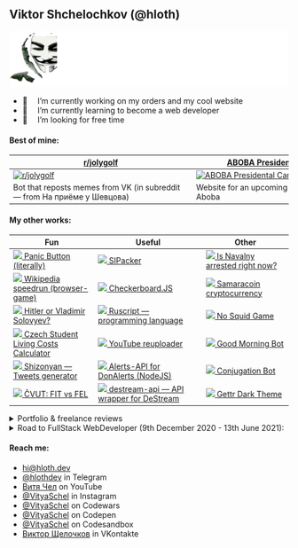 ## Viktor Shchelochkov (@hloth)

![ёкарный бабай](./banner.svg)

- 🔭  I’m currently working on my orders and my cool website
- 🌱  I’m currently learning to become a web developer
- 🤔  I’m looking for free time

#### Best of mine:
| <div style="width: 316px">[r/jolygolf](https://github.com/VityaSchel/RedditJolygolfBot)</div> | <div style="width: 316px">[ABOBA Presidental Campaign](https://github.com/VityaSchel/ABOBA-2024-election-campaign-website/)</div> | <div style="width: 316px">[Stigfinnare](https://stigfinnare.utidteam.com)</div> |
---|---|---
| [<img width="316" alt="r/jolygolf" src="https://user-images.githubusercontent.com/59040542/109418542-51fc6f80-79e2-11eb-8de7-bbafa387befe.png">](https://github.com/VityaSchel/RedditJolygolfBot) | [<img width="316" alt="ABOBA Presidental Campaign" src="https://user-images.githubusercontent.com/59040542/144708238-f5124658-9eb1-497b-9162-afaa8b05248e.png">](https://github.com/VityaSchel/ABOBA-2024-election-campaign-website/) | [<img width="316" alt="Stigfinnare" src="https://user-images.githubusercontent.com/59040542/109418539-4f9a1580-79e2-11eb-90d2-3593ac44c53f.png">](https://stigfinnare.utidteam.com) |
| Bot that reposts memes from VK (in subreddit — from На приёме у Шевцова) | Website for an upcoming Russian leader Valeriy Aboba | MMO Battleroyale videogame with a collection of minigames |

<!-- waiting for remafia to come out...
#### Some of my mobile games:

[Remafia]()|[Roller-Ride](https://play.google.com/store/apps/details?id=com.VityaSchel.RollerRide)|[GoStudy's Masha Simulator](https://play.google.com/store/apps/details?id=com.VityaSchel.GoStudyMashaSimulator)
---|---|---
[<img width="316" alt="Remafia" src="@REMAFIA@">]()|[<img width="316" alt="Roller-Ride" src="https://user-images.githubusercontent.com/59040542/134201913-c6af4682-d311-4560-92ed-4d356624a437.png">](https://play.google.com/store/apps/details?id=com.VityaSchel.RollerRide)|[<img width="316" alt="GoStudy's Masha Simulator" src="https://user-images.githubusercontent.com/59040542/134202848-baf1c299-4fea-444f-9176-fa4b64dc117b.png">](https://play.google.com/store/apps/details?id=com.VityaSchel.GoStudyMashaSimulator)
Remake of legendary Remafia Online written on top of React Native & Expo|My first mobile arcade game made in Unity with (ads, donate removed)|Mobile clicker game made in Unity in honor of Masha from GoStudy  

-->
#### My other works:
|Fun|Useful|Other|
|---|---|---|
|[<img src="https://user-images.githubusercontent.com/59040542/113713982-fae06d80-96f8-11eb-96fc-db85517df744.png" height="15px"/> Panic Button (literally)](https://vityaschel.github.io/panic-button/) | [<img src="https://user-images.githubusercontent.com/59040542/134213908-ce7bedd0-7979-4b2f-befc-b659c299330c.png" height="15px"/> SIPacker](https://github.com/VityaSchel/SIPacker) | [<img src="https://user-images.githubusercontent.com/59040542/113713981-fae06d80-96f8-11eb-9b94-2b8026aaf34a.png" height="15px"/> Is Navalny arrested right now?](http://navalnyarrested.utidteam.com/) |
|[<img src="https://user-images.githubusercontent.com/59040542/113714003-fddb5e00-96f8-11eb-8b1d-6d00c05d9cad.png" height="15px"/> Wikipedia speedrun (browser-game)](https://wikipedia.utidteam.com/) | [<img src="https://user-images.githubusercontent.com/59040542/136706958-54cca176-6eca-44c5-b8ed-261f1f3093dd.png" height="15px"/> Checkerboard.JS](https://github.com/VityaSchel/checkerboardjs) | [<img src="https://user-images.githubusercontent.com/59040542/113713979-fa47d700-96f8-11eb-93cf-fb7b5a3a84ed.png" height="15px"/> Samaracoin cryptocurrency](https://t.me/samaracoinbot) |
|[<img src="https://user-images.githubusercontent.com/59040542/113713995-fd42c780-96f8-11eb-8b3f-129c92411bc4.png" height="15px"/> Hitler or Vladimir Solovyev?](https://github.com/VityaSchel/vladimir-solovyev)|[<img src="https://user-images.githubusercontent.com/59040542/113713991-fcaa3100-96f8-11eb-85be-8f5e03c8cb15.png" height="15px"/> Ruscript — programming language](https://github.com/VityaSchel/ruscript)| [<img src="https://user-images.githubusercontent.com/59040542/137275609-3b18b5fe-b060-453b-a22a-4a80716b49b7.png" height="15px"/> No Squid Game](https://github.com/VityaSchel/no-squid-game)|
|[<img src="https://user-images.githubusercontent.com/59040542/121818547-e68c9400-cc98-11eb-8da9-a4fe69b9784e.png" height="15px"/> Czech Student Living Costs Calculator](https://utidteam.com/gostudy/)|[<img src="https://user-images.githubusercontent.com/59040542/142717934-0f3dd7f2-853f-49fa-b601-5a1661aa56f1.png" height="15px"/> YouTube reuploader](https://github.com/VityaSchel/reuploader)|[<img src="https://user-images.githubusercontent.com/59040542/134208883-ee628b8b-4f65-41ae-b0d9-9a85d2f3b2c6.png" height="15px"/> Good Morning Bot](https://github.com/VityaSchel/goodmorning-bot)|
|[<img src="https://user-images.githubusercontent.com/59040542/119943038-8e207b80-bfa3-11eb-8892-5af5a839581e.png" height="15px"/> Shizonyan — Tweets generator](https://github.com/VityaSchel/shizonyan)|[<img src="https://user-images.githubusercontent.com/59040542/119943920-b52b7d00-bfa4-11eb-8bae-2293dd57318a.png" height="15px"/> Alerts-API for DonAlerts (NodeJS)](https://github.com/VityaSchel/alerts-api)|[<img src="https://user-images.githubusercontent.com/59040542/119949171-a9db5000-bfaa-11eb-890f-da4315e599b0.png" height="15px"/> Conjugation Bot](https://github.com/VityaSchel/RusWordConBot)|
|[<img src="https://user-images.githubusercontent.com/59040542/121818531-d70d4b00-cc98-11eb-8fab-81e0981448a9.png" height="15px"/> ČVUT: FIT vs FEL](https://utidteam.com/FITvsFEL/)|[<img src="https://user-images.githubusercontent.com/59040542/120078676-a8e91200-c0c1-11eb-84ce-ae67965c3399.png" height="15px"/> destream-api — API wrapper for DeStream](https://github.com/VityaSchel/destream-api)|[<img src="https://user-images.githubusercontent.com/59040542/134209580-1bf5e8fb-1c68-4422-bf67-06ad6795409d.png" height="15px"/> Gettr Dark Theme](https://github.com/vityaschel/gettr-dark-theme)|

<details> 
  <summary>Portfolio & freelance reviews</summary>
  
  Vanilla js landings: [Homirror](https://portfolio.utidteam.com/homirror), [NiolySchool](https://portfolio.utidteam.com/NiolySchool), [Educo](https://portfolio.utidteam.com/educo), [Splooit](https://portfolio.utidteam.com/splooitapp), [FoodStuff](https://portfolio.utidteam.com/foodstuff), [Bitprotect](https://portfolio.utidteam.com/bitprotect)
</details>

<details> 
  <summary>Road to FullStack WebDeveloper (9th December 2020 - 13th June 2021):</summary>

  <img src="./progress_bar.svg" alt="100%"></img>
    
  ✅ Learning how to design UX\
  ✅ Learning how to write clear code\
  ✅ Learning Less and SCSS\
  ✅ Learning web security\
  ✅ Learning how to create PWA\
  ✅ Learning ReactJS + bundling\
  ✅ Learning Reactstrap, bootstrap and material-ui\
  ✅ Learning TypeScript\
  ✅ Learning ESLint\
  ✅ Learning Node.js (in depth)\
  ✅ Learning NextJS (SWR, incremental generation)\
  ✅ Learning Redux, custom React hooks\
  ✅ Learning ThreeJS\
  ✅ Learning npm and yarn (completely)\
  ✅ Learning MongoDB, mongo shell, nodejs driver\
  ✅ Learning react-spring and react-hook-form\
  ✅ Learning mapbox and amp.dev (superficial)\
  ✅ Learning browserify, webpack and esbuild (in depth)\
  ✅ Learning testing theory\
  ✅ Learning Git (completely)\
  ✅ Learning testing frameworks (+postman)\
  ✅ Learning containers and Docker (superficial)\
  ✅ Start developing splooit with new knowledge
</details>
 

#### Reach me:
- [hi@hloth.dev](mailto:hi@hloth.dev)
- [@hlothdev](https://t.me/hlothdev) in Telegram
- [Витя Чел](https://www.youtube.com/channel/UC4cueEAH9Oq94E1ynBiVJhw) on YouTube
- [@VityaSchel](https://instagram.com/vityaschel) in Instagram
- [@VityaSchel](https://codewars.com/users/VityaSchel) on Codewars
- [@VityaSchel](https://codepen.io/VityaSchel) on Codepen
- [@VityaSchel](https://codesandbox.io/u/vityaschel) on Codesandbox
- [Виктор Щелочков](https://vk.com/hloth) in VKontakte
